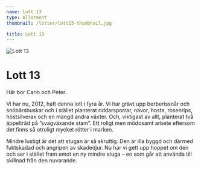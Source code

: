```yaml
---
name: Lott 13
type: Allotment
thumbnail: /lotter/lott13-thumbnail.jpg

title: Lott 13
---
```

![Lott 13](/lotter/lott13.jpg#left)

# Lott 13

Här bor Carin och Peter.

Vi har nu, 2012, haft denna lott i fyra år. Vi har grävt upp berberissnår och snöbärsbuskar och i stället planterat riddarsporrar, nävor, hosta, rosenrips, höstsilverax och en mängd andra växter. Och, viktigast av allt, planterat två äppelträd på ”svagväxande stam”. 
Ett roligt men mödosamt arbete eftersom det finns så otroligt mycket rötter i marken.

Mindre lustigt är det att stugan är så skruttig. Den är illa byggd och därmed fuktskadad och angripen av skadedjur. Nu har vi gett upp hoppet om den och ser i stället fram emot en ny mindre stuga – en som går att använda till skillnad från den nuvarande.
